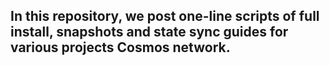 ## In this repository, we post one-line scripts of full install, snapshots and state sync guides for various projects Cosmos network.
